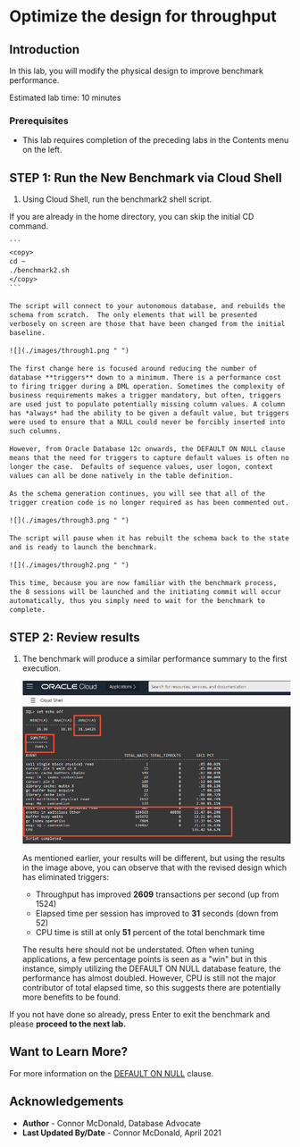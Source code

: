 <!-- Updated March 24, 2020 -->


# Optimize the design for throughput

## Introduction

In this lab, you will modify the physical design to improve benchmark performance.

Estimated lab time: 10 minutes

### Prerequisites

-   This lab requires completion of the preceding labs in the Contents menu on the left.

## **STEP 1:** Run the New Benchmark via Cloud Shell

1. Using Cloud Shell, run the benchmark2 shell script.

  If you are already in the home directory, you can skip the initial CD command.

    ```
    <copy>
    cd ~
    ./benchmark2.sh
    </copy>
    ```

    The script will connect to your autonomous database, and rebuilds the schema from scratch.  The only elements that will be presented verbosely on screen are those that have been changed from the initial baseline.

    ![](./images/through1.png " ")

    The first change here is focused around reducing the number of database **triggers** down to a minimum. There is a performance cost to firing trigger during a DML operation. Sometimes the complexity of business requirements makes a trigger mandatory, but often, triggers are used just to populate potentially missing column values. A column has *always* had the ability to be given a default value, but triggers were used to ensure that a NULL could never be forcibly inserted into such columns.

    However, from Oracle Database 12c onwards, the DEFAULT ON NULL clause means that the need for triggers to capture default values is often no longer the case.  Defaults of sequence values, user logon, context values can all be done natively in the table definition.

    As the schema generation continues, you will see that all of the trigger creation code is no longer required as has been commented out.

    ![](./images/through3.png " ")

    The script will pause when it has rebuilt the schema back to the state and is ready to launch the benchmark.

    ![](./images/through2.png " ")

    This time, because you are now familiar with the benchmark process, the 8 sessions will be launched and the initiating commit will occur automatically, thus you simply need to wait for the benchmark to complete.

## **STEP 2:** Review results

1. The benchmark will produce a similar performance summary to the first execution.

    ![](./images/through4.png " ")

    As mentioned earlier, your results will be different, but using the results in the image above, you can observe that with the revised design which has eliminated triggers:

    - Throughput has improved **2609** transactions per second (up from 1524)
    - Elapsed time per session has improved to **31** seconds (down from 52)
    - CPU time is still at only **51** percent of the total benchmark time

    The results here should not be understated. Often when tuning applications, a few percentage points is seen as a "win" but in this instance, simply utilizing the DEFAULT ON NULL database feature, the performance has almost doubled. However, CPU is still not the major contributor of total elapsed time, so this suggests there are potentially more benefits to be found.

If you not have done so already, press Enter to exit the benchmark and please **proceed to the next lab.**

## Want to Learn More?

For more information on the [DEFAULT ON NULL](https://blogs.oracle.com/oraclemagazine/improved-defaults-in-oracle-database-12c) clause.

## Acknowledgements

- **Author** - Connor McDonald, Database Advocate
- **Last Updated By/Date** - Connor McDonald, April 2021
